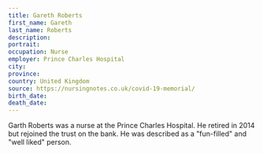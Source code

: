 ```yaml
---
title: Gareth Roberts
first_name: Gareth
last_name: Roberts
description: 
portrait: 
occupation: Nurse
employer: Prince Charles Hospital
city: 
province: 
country: United Kingdom
source: https://nursingnotes.co.uk/covid-19-memorial/
birth_date: 
death_date: 
---
```


Garth Roberts was a nurse at the Prince Charles Hospital. He retired in 2014 but rejoined the trust on the bank. He was described as a "fun-filled" and "well liked" person.